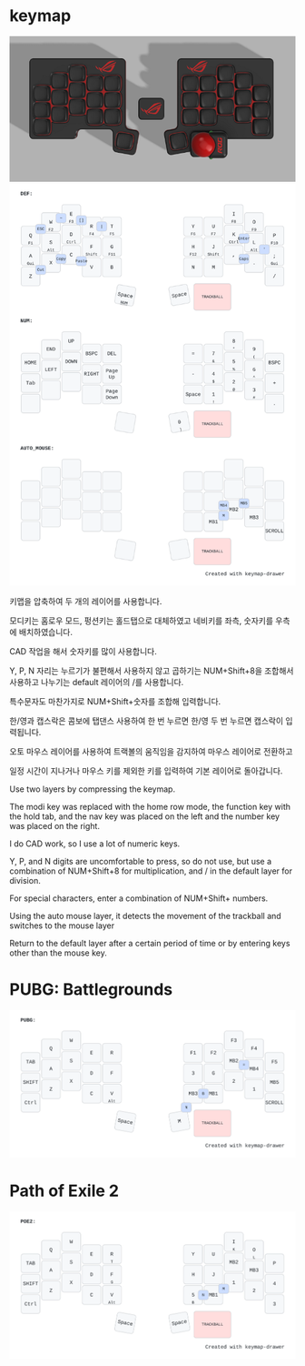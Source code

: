 # keymap
<img src="image/image1.png" >
<img src="image/keymap.svg" >

키맵을 압축하여 두 개의 레이어를 사용합니다.

모디키는 홈로우 모드, 펑션키는 홀드탭으로 대체하였고 네비키를 좌측, 숫자키를 우측에 배치하였습니다.

CAD 작업을 해서 숫자키를 많이 사용합니다.

Y, P, N 자리는 누르기가 불편해서 사용하지 않고 곱하기는 NUM+Shift+8을 조합해서 사용하고 나누기는 default 레이어의 /를 사용합니다.

특수문자도 마찬가지로 NUM+Shift+숫자를 조합해 입력합니다.

한/영과 캡스락은 콤보에 탭댄스 사용하여 한 번 누르면 한/영 두 번 누르면 캡스락이 입력됩니다.

오토 마우스 레이어를 사용하여 트랙볼의 움직임을 감지하여 마우스 레이어로 전환하고

일정 시간이 지나거나 마우스 키를 제외한 키를 입력하여 기본 레이어로 돌아갑니다.

Use two layers by compressing the keymap.

The modi key was replaced with the home row mode, the function key with the hold tab, and the nav key was placed on the left and the number key was placed on the right.

I do CAD work, so I use a lot of numeric keys.

Y, P, and N digits are uncomfortable to press, so do not use, but use a combination of NUM+Shift+8 for multiplication, and / in the default layer for division.

For special characters, enter a combination of NUM+Shift+ numbers.

Using the auto mouse layer, it detects the movement of the trackball and switches to the mouse layer

Return to the default layer after a certain period of time or by entering keys other than the mouse key.


# PUBG: Battlegrounds
<img src="image/keymap_pubg.svg" >

# Path of Exile 2
<img src="image/keymap_poe2.svg" >
